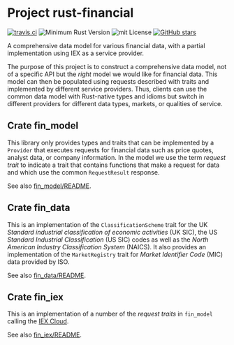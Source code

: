 # Project rust-financial

[![travis.ci](https://travis-ci.org/johnstonskj/rust-financial.svg?branch=master)](https://travis-ci.org/johnstonskj/rust-financial)
![Minimum Rust Version](https://img.shields.io/badge/Min%20Rust-1.34-green.svg)
![mit License](https://img.shields.io/badge/license-mit-118811.svg)
[![GitHub stars](https://img.shields.io/github/stars/johnstonskj/rust-financial.svg)](https://github.com/johnstonskj/rust-financial/stargazers)

A comprehensive data model for various financial data, with a partial 
implementation using IEX as a service provider.

The purpose of this project is to construct a comprehensive data model, not of 
a specific API but the _right_ model we would like for financial data. This 
model can then be populated using requests described with traits and implemented 
by different service providers. Thus, clients can use the common data model with
Rust-native types and idioms but switch in different providers for different
data types, markets, or qualities of service.

## Crate fin_model

This library only provides types and traits that can be implemented by a 
`Provider` that executes requests for financial data such as price quotes,
analyst data, or company information. In the model we use the term _request
trait_ to indicate a trait that contains functions that make a request for
data and which use the common `RequestResult` response. 

See also [fin_model/README](fin_model/README.md).

## Crate fin_data

This is an implementation of the `ClassificationScheme` trait for the UK _Standard 
industrial classification of economic activities_ (UK SIC), the US _Standard 
Industrial Classification_ (US SIC) codes as well as the _North American Industry 
Classification System_ (NAICS). It also provides an implementation of the
`MarketRegistry` trait for _Market Identifier Code_ (MIC) data provided by ISO.

See also [fin_data/README](fin_data/README.md).

## Crate fin_iex

This is an implementation of a number of the _request traits_ in `fin_model`
calling the [IEX Cloud](https://iexcloud.io/).

See also [fin_iex/README](fin_iex/README.md).
